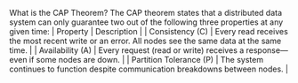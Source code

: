 What is the CAP Theorem?
The CAP theorem states that a distributed data system can only guarantee two out of the following three properties at any given time:
| Property | Description | 
| Consistency (C) | Every read receives the most recent write or an error. All nodes see the same data at the same time. | 
| Availability (A) | Every request (read or write) receives a response—even if some nodes are down. | 
| Partition Tolerance (P) | The system continues to function despite communication breakdowns between nodes. | 




